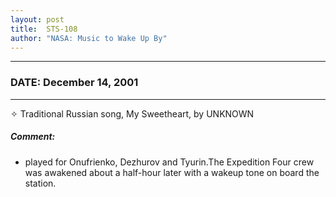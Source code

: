 ```yaml
---
layout: post
title:  STS-108
author: "NASA: Music to Wake Up By"
---
```


----
### DATE: December 14, 2001
----
✧ Traditional Russian song, My Sweetheart, by UNKNOWN

##### Comment:
* played for Onufrienko, Dezhurov and Tyurin.The Expedition Four crew was awakened about a half-hour later with a wakeup tone on board the station.

